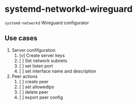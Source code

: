 # systemd-networkd-wireguard

`systemd-networkd` Wireguard configurator

## Use cases

1. Server confifguration
   1. [v] Create server keys
   2. [ ] Set network subnets
   3. [ ] set listen port
   4. [ ] set interface name and description
2. Peer actions
   1. [ ] create peer
   2. [ ] set allowedips
   3. [ ] delete peer
   4. [ ] export peer config
